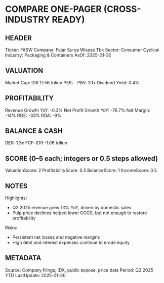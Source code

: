 # COMPARE ONE-PAGER (CROSS-INDUSTRY READY)

## HEADER
Ticker: FASW
Company: Fajar Surya Wisesa Tbk
Sector: Consumer Cyclical
Industry: Packaging & Containers
AsOf: 2025-01-30

## VALUATION
Market Cap: IDR 17.56 triliun
PER: -
PBV: 3.1x
Dividend Yield: 0.4%

## PROFITABILITY
Revenue Growth YoY: -0.3%
Net Profit Growth YoY: -76.7%
Net Margin: -14%
ROE: -33%
ROA: -9%

## BALANCE & CASH
DER: 1.3x
FCF: IDR -1.06 triliun

## SCORE (0–5 each; integers or 0.5 steps allowed)
ValuationScore: 2
ProfitabilityScore: 0.5
BalanceScore: 1
IncomeScore: 0.5

## NOTES
Highlights:
- Q2 2025 revenue grew 13% YoY, driven by domestic sales
- Pulp price declines helped lower COGS, but not enough to restore profitability

Risks:
- Persistent net losses and negative margins
- High debt and interest expenses continue to erode equity

## METADATA
Source: Company filings, IDX, public expose, price data
Period: Q2 2025 YTD
LastUpdate: 2025-01-30
